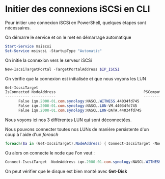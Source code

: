 # Initier des connexions iSCSi en CLI

Pour initier une connexion iSCSi en PowerShell, quelques étapes sont
nécessaires.

On démarre le service et on le met en démarrage automatique

```powershell
Start-Service msiscsi
Set-Service msiscsi -StartupType "Automatic"
```

On initie la connexion vers le serveur iSCSi

```powershell
New-IscsiTargetPortal -TargetPortalAddress $IP_ISCSI
```

On vérifie que la connexion est initialisée et que nous voyons les LUN

```powershell
Get-IscsiTarget
IsConnected NodeAddress                                        PSComputerName
----------- -----------                                        --------------
      False iqn.2000-01.com.synology:NASCL.WITNESS.44034fd745
      False iqn.2000-01.com.synology:NASCL.LUN-VM.44034fd745
      False iqn.2000-01.com.synology:NASCL.LUN-DATA.44034fd745
```

Nous voyons ici nos 3 différentes LUN qui sont déconnectées.

Nous pouvons connecter toutes nos LUNs de manière persistente d'un coup
à l'aide d'un *foreach*

```powershell
foreach($a in (Get-IscsiTarget).NodeAddress) { Connect-IscsiTarget -NodeAddress $a -IsPersistent $true }
```

Ou alors on connecte le node que l'on veut :

```powershell
Connect-IscsiTarget -NodeAddress iqn.2000-01.com.synology:NASCL.WITNESS.44034fd745 -IsPersistent $true
```

On peut vérifier que le disque est bien monté avec **Get-Disk**
